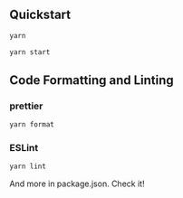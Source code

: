 ## Quickstart

```bash
yarn
```

```bash
yarn start
```

##

## Code Formatting and Linting

### prettier

```bash
yarn format
```

### ESLint

```bash
yarn lint
```

And more in package.json. Check it!
